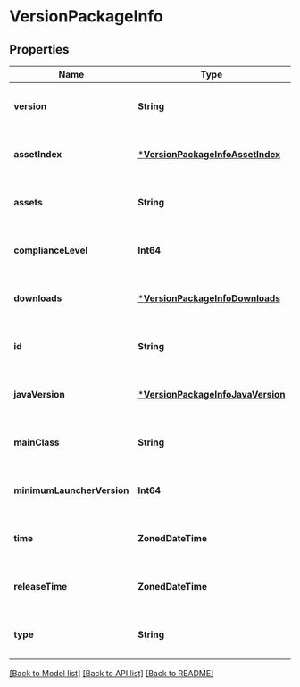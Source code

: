 # VersionPackageInfo


## Properties
Name | Type | Description | Notes
------------ | ------------- | ------------- | -------------
**version** | **String** |  | [optional] [default to nothing]
**assetIndex** | [***VersionPackageInfoAssetIndex**](VersionPackageInfoAssetIndex.md) |  | [optional] [default to nothing]
**assets** | **String** |  | [optional] [default to nothing]
**complianceLevel** | **Int64** |  | [optional] [default to nothing]
**downloads** | [***VersionPackageInfoDownloads**](VersionPackageInfoDownloads.md) |  | [optional] [default to nothing]
**id** | **String** |  | [optional] [default to nothing]
**javaVersion** | [***VersionPackageInfoJavaVersion**](VersionPackageInfoJavaVersion.md) |  | [optional] [default to nothing]
**mainClass** | **String** |  | [optional] [default to nothing]
**minimumLauncherVersion** | **Int64** |  | [optional] [default to nothing]
**time** | **ZonedDateTime** |  | [optional] [default to nothing]
**releaseTime** | **ZonedDateTime** |  | [optional] [default to nothing]
**type** | **String** |  | [optional] [default to nothing]


[[Back to Model list]](../README.md#models) [[Back to API list]](../README.md#api-endpoints) [[Back to README]](../README.md)


